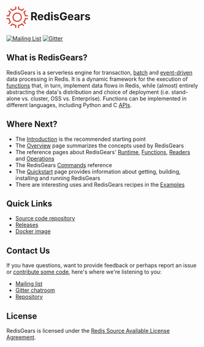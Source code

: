 # <img src="images/RedisGears.png" alt="logo" style="width: 2em; vertical-align: middle;"/> RedisGears
[![Mailing List](https://img.shields.io/badge/Mailing%20List-RedisGears-blue)](https://groups.google.com/forum/#!forum/redisgears) [![Gitter](https://badges.gitter.im/RedisLabs/RedisGears.svg)](https://gitter.im/RedisLabs/RedisGears?utm_source=badge&utm_medium=badge&utm_campaign=pr-badge)

## What is RedisGears?
RedisGears is a serverless engine for transaction, [batch](overview.md#batch-processing) and [event-driven](overview.md#event-processing) data processing in Redis. It is a dynamic framework for the execution of [functions](functions.md) that, in turn, implement data flows in Redis, while (almost) entirely abstracting the data's distribution and choice of deployment  (i.e. stand-alone vs. cluster, OSS vs. Enterprise). Functions can be implemented in different languages, including Python and C [APIs](overview.md#api).

## Where Next?
  * The [Introduction](intro.md) is the recommended starting point
  * The [Overview](overview.md) page summarizes the concepts used by RedisGears
  * The reference pages about RedisGears' [Runtime](runtime.md), [Functions](functions.md), [Readers](readers.md) and [Operations](operations.md)
  * The RedisGears [Commands](commands.md) reference
  * The [Quickstart](quickstart.md) page provides information about getting, building, installing and running RedisGears
  * There are interesting uses and RedisGears recipes in the [Examples](examples.md)

## Quick Links
  * [Source code repository](https://github.com/RedisGears/RedisGears)
  * [Releases](https://github.com/RedisGears/RedisGears/releases)
  * [Docker image](https://hub.docker.com/r/redislabs/redisgears/)

## Contact Us
If you have questions, want to provide feedback or perhaps report an issue or [contribute some code](contrib.md), here's where we're listening to you:

  * [Mailing list](https://groups.google.com/forum/#!forum/redisgears)
  * [Gitter chatroom](https://badges.gitter.im/RedisLabs/RedisGears.svg)
  * [Repository](https://github.com/RedisGears/RedisGears/issues)

## License
RedisGears is licensed under the [Redis Source Available License Agreement](https://github.com/RedisGears/RedisGears/blob/master/LICENSE).
